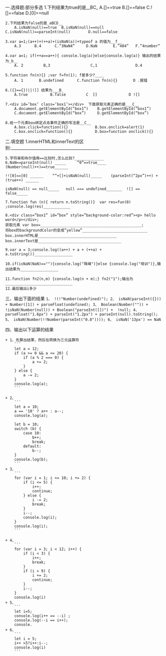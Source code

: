 一.选择题:部分多选
    1.下列结果为true的是__BC_
        A.[]==true      B.[]==false      C.![]==false         D.[0]==null

    2.下列结果为false的是_aBCD__
        A.isNaN(null)==true  B.isNaN(null)==null  C.isNaN(null)==parseInt(null)        D.null==false

    3.var a=1;(a++)+(++a)+(isNaN(a))+typeof a 的值为__f__
        A.3      B.4      C.”3NaN4”     D.NaN       E.”404”   F.”4number”

    4.var a=1; if(++a==a++){ console.log(a)}else{console.log(a)} 输出的结果为_b__
        A. 2         B,3                  C,1                 D.4

    5.function fn(n){} ;var f=fn(1); f是多少?____
        A. 1       B.undefined      C.function fn(n){}       D .报错

    6.({}=={})||![] 结果为___B_
        A.true          B.false         C  []              D ![]

    7.<div id=’box’ class=’box1’></div>  下面获取元素正确的是___C__
        A.document.getElementById(“box1”)    B.getElementById(“box1”) 
        C.document.getElementById(“box”)     D.getElementById(“box”) 

    8.给一个元素box绑定点击事件正确的写法是__C__
        A.box.click=function(){}            B.box.onclick=alert(1)  
        C.box.onclick=function(){}          D.box=function onclick(){}

二.填空题
    1.innerHTML和innerText的区别:____________________________________________

    5.字符串和布尔值用==比较时,怎么比较?_____________
    6.NaN==parseInt(null) _____     “0”==true____    (Number(null)++)==true______

    !![0]==[0] ______    “”+[]+isNaN(null)_____    (parseInt(“2px”)++) +(true++) ______

    isNaN(null) == null_____   null === undefined_______  ![] == false_____

    7.function fun (n){ return n.toString()}  var res=fun(0) ;console.log(res)____________

    8.<div class=”box1” id=”box” style=”background-color:red”><p> hello word</p></div>;
    获取元素 var box=_____________________________________________;
    将box的backgroundColor的变成”yellow”_____________________________
    box.innerHTML是___________________________________
    box.innerText是_____________________________________

    9.var a = 3;console.log((a++) + a + (++a) + a.toString())_________________

    10.if(isNaN(NaN)==""){console.log("珠峰")}else {console.log("培训")},输出结果为_________________

    11.function fn2(n,m) {console.log(n + m);} fn2("1");输出为______________________________
    12.最后输出i多少

三、输出下面的结果
    ```
    1、 !(!"Number(undefined)");
    2、 isNaN(parseInt({})) + Number([1]) + parseFloat(undefined);
    3、 Boolean(Number("")) + !isNaN(Number(null)) + Boolean("parseInt([])") +  !null;
    4、 parseFloat("1.6px") + parseInt("1.2px") + parseInt(null).toString();
    5、 isNaN(Number(!!Number(parseInt("0.8"))));
    6、 isNaN('13px') == NaN
    ```

四、输出以下运算的结果

    + 1、先算出结果，然后在转换为三元运算符
        ```
        let a = 12;
        if (a >= 0 && a <= 20) {
            if (a % 2 === 0) {
                a += 2;
            }
        } else {
            a -= 2;
        }
        console.log(a);
        ```

    + 2、
        ```
        let a = 10;
        a == '10' ? a++ : a--;
        console.log(a);
        ​
        let b = 10;
        switch (b) {
            case 10:
                b++;
                break;
            default:
                b--;
        }
        console.log(b);
        ```
    + 3、
        ```
        for (var i = 1; i <= 10; i += 2) {
            if (i <= 5) {
                i++;
                continue;
            } else {
                i -= 2;
                break;
            }
            i--;
            console.log(i);
        }
        console.log(i);
        ```

    + 4、
        ```
        for (var i = 3; i < 12; i++) {
            if (i < 3) {
                i++;
                break;
            }
            if (i > 9) {
                i += 2;
                continue;
            }
            i--;    
        }
        console.log(i)
    + 5、
        ```
        let i=5;
        console.log(i++ == --i) ;
        console.log(--i == i++); 
        console.
    + 6、
        ```
        let i = 5;
        i++ >5?i++:i--;
        console.log(i)
        ```